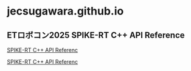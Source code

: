 # jecsugawara.github.io

## ETロボコン2025 SPIKE-RT C++ API Reference
[SPIKE-RT C++ API Referenc](https://jecsugawara.github.io/SPIKE-RT_C++_API_Reference/index.html)

[SPIKE-RT C++ API Referenc](https://jecsugawara.github.io/SPIKE-RT_C++_API_Reference)
